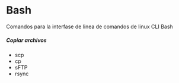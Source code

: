 # Bash
Comandos para la interfase de linea de comandos de linux CLI Bash


##### Copiar archivos
* scp
* cp
* sFTP
* rsync
